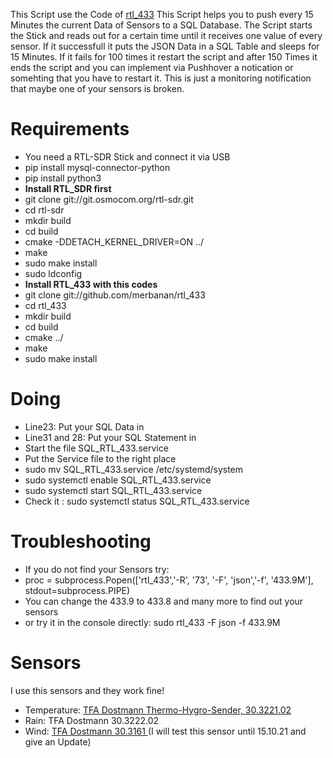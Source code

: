 This Script use the Code of <a href="https://github.com/merbanan/rtl_433">rtl_433</a>
This Script helps you to push every 15 Minutes the current Data of Sensors to a SQL Database.
The Script starts the Stick and reads out for a certain time until it receives one value of every sensor. If it successfull it puts the JSON Data in a SQL Table and sleeps for 15 Minutes. 
If it fails for 100 times it restart the script and after 150 Times it ends the script and you can implement via Pushhover a notication or somehting that you have to restart it. This is just a monitoring notification that maybe one of your sensors is broken.

# Requirements
* You need a RTL-SDR Stick and connect it via USB
* pip install mysql-connector-python
* pip install python3
* <b>Install RTL_SDR first </b>
* git clone git://git.osmocom.org/rtl-sdr.git
* cd rtl-sdr
* mkdir build
* cd build
* cmake -DDETACH_KERNEL_DRIVER=ON ../
* make
* sudo make install
* sudo ldconfig
* <b>Install RTL_433 with this codes </b>
* git clone git://github.com/merbanan/rtl_433
* cd rtl_433
* mkdir build
* cd build
* cmake ../
* make
* sudo make install

# Doing

* Line23: Put your SQL Data in
* Line31 and 28: Put your SQL Statement in
* Start the file SQL_RTL_433.service
* Put the Service file to the right place
* sudo mv SQL_RTL_433.service /etc/systemd/system
* sudo systemctl enable SQL_RTL_433.service
* sudo systemctl start SQL_RTL_433.service
* Check it : sudo systemctl status SQL_RTL_433.service

# Troubleshooting

* If you do not find your Sensors try:
* proc = subprocess.Popen(['rtl_433','-R', '73', '-F', 'json','-f', '433.9M'], stdout=subprocess.PIPE)
* You can change the 433.9 to 433.8 and many more to find out your sensors
* or try it in the console directly: sudo rtl_433 -F json -f 433.9M

# Sensors
I use this sensors and they work fine!
* Temperature: <a href="https://amzn.to/3oPndbq">TFA Dostmann Thermo-Hygro-Sender, 30.3221.02</a>
* Rain: TFA Dostmann 30.3222.02
* Wind: <a href="https://amzn.to/30eydor">TFA Dostmann 30.3161 </a> (I will test this sensor until 15.10.21 and give an Update)
